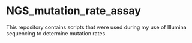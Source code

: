 # NGS_mutation_rate_assay
This repository contains scripts that were used during my use of Illumina sequencing to determine mutation rates.
